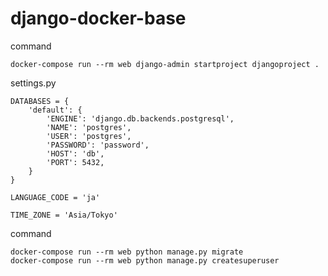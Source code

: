 # django-docker-base
command

    docker-compose run --rm web django-admin startproject djangoproject .
    
settings.py
    
    DATABASES = {
        'default': {
            'ENGINE': 'django.db.backends.postgresql',
            'NAME': 'postgres',
            'USER': 'postgres',
            'PASSWORD': 'password',
            'HOST': 'db',
            'PORT': 5432,
        }
    }

    LANGUAGE_CODE = 'ja'
    
    TIME_ZONE = 'Asia/Tokyo'

command

    docker-compose run --rm web python manage.py migrate
    docker-compose run --rm web python manage.py createsuperuser